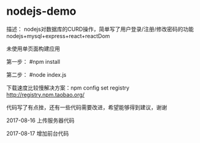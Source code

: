 # nodejs-demo
描述： 
nodejs对数据库的CURD操作，简单写了用户登录/注册/修改密码的功能
nodejs+mysql+express+react+reactDom

未使用单页面构建应用

第一步：
#npm install

第二步：
#node index.js

下载速度比较慢解决方案：npm config set registry http://registry.npm.taobao.org/

代码写了有点挫，还有一些代码需要改进，希望能够得到建议，谢谢

2017-08-16
上传服务器代码

2017-08-17
增加前台代码
